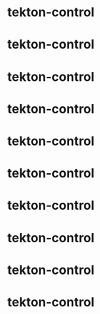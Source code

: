 # tekton-control
# tekton-control
# tekton-control
# tekton-control
# tekton-control
# tekton-control
# tekton-control
# tekton-control
# tekton-control
# tekton-control
